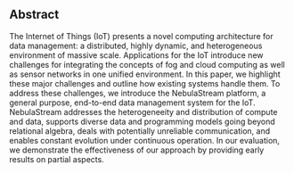 ## Abstract

The Internet of Things (IoT) presents a novel computing architecture for data
management: a distributed, highly dynamic, and heterogeneous environment of
massive scale. Applications for the IoT introduce new challenges for
integrating the concepts of fog and cloud computing as well as sensor networks
in one unified environment. In this paper, we highlight these major challenges
and outline how existing systems handle them. To address these challenges, we
introduce the NebulaStream platform, a general purpose, end-to-end data
management system for the IoT. NebulaStream addresses the heterogeneeity and
distribution of compute and data, supports diverse data and programming models
going beyond relational algebra, deals with potentially unreliable
communication, and enables constant evolution under continuous operation. In
our evaluation, we demonstrate the effectiveness of our approach by providing
early results on partial aspects. 
